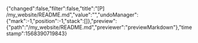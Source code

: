 {"changed":false,"filter":false,"title":"[P] /my_website/README.md","value":"","undoManager":{"mark":-1,"position":-1,"stack":[]},"preview":{"path":"/my_website/README.md","previewer":"previewMarkdown"},"timestamp":1568390719843}